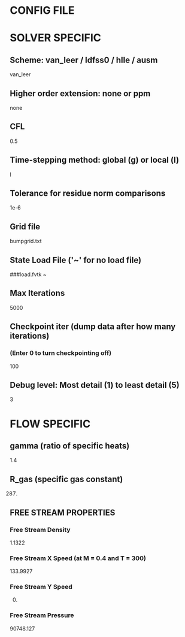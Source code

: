 CONFIG FILE
===========

# SOLVER SPECIFIC

## Scheme: van_leer / ldfss0 / hlle / ausm
van_leer

## Higher order extension: none or ppm
none

## CFL
0.5

## Time-stepping method: global (g) or local (l)
l

## Tolerance for residue norm comparisons
1e-6

## Grid file
bumpgrid.txt

## State Load File ('~' for no load file)
###load.fvtk
~

## Max Iterations
5000

## Checkpoint iter (dump data after how many iterations)
### (Enter 0 to turn checkpointing off)
100

## Debug level: Most detail (1) to least detail (5)
3

# FLOW SPECIFIC

## gamma (ratio of specific heats)
1.4

## R\_gas (specific gas constant)
287.

## FREE STREAM PROPERTIES

### Free Stream Density
1.1322

### Free Stream X Speed (at M = 0.4 and T = 300)
133.9927

### Free Stream Y Speed
0.

### Free Stream Pressure
90748.127

